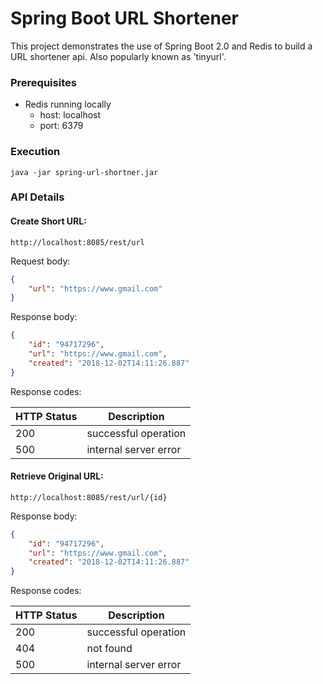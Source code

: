 # Spring Boot URL Shortener #
This project demonstrates the use of Spring Boot 2.0 and Redis to build a URL shortener api. Also popularly known as 'tinyurl'.

### Prerequisites
* Redis running locally
  * host: localhost
  * port: 6379

### Execution

```
java -jar spring-url-shortner.jar
```

### API Details
#### Create Short URL:
`http://localhost:8085/rest/url`

Request body:
```JSON
{
    "url": "https://www.gmail.com"
}
```
Response body:
```JSON
{
    "id": "94717296",
    "url": "https://www.gmail.com",
    "created": "2018-12-02T14:11:26.887"
}
```
Response codes:

| HTTP Status | Description           |
|-------------|-----------------------|
| 200         | successful operation  |
| 500         | internal server error |

#### Retrieve Original URL:
`http://localhost:8085/rest/url/{id}`

Response body:
```JSON
{
    "id": "94717296",
    "url": "https://www.gmail.com",
    "created": "2018-12-02T14:11:26.887"
}
```
Response codes:

| HTTP Status | Description           |
|-------------|-----------------------|
| 200         | successful operation  |
| 404         | not found             |
| 500         | internal server error |
